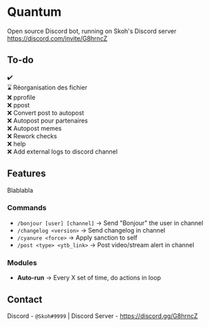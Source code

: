 # Quantum
Open source Discord bot, running on Skoh's Discord server<br>
https://discord.com/invite/G8hrncZ<br/>


## To-do
✔️<br/>
⌛ Réorganisation des fichier<br/>
❌ pprofile<br/>
❌ ppost<br/>
❌ Convert post to autopost<br/>
❌ Autopost pour partenaires<br/>
❌ Autopost memes<br/>
❌ Rework checks<br/>
❌ help<br/>
❌ Add external logs to discord channel<br/>


## Features
Blablabla

### **Commands**
- `/bonjour [user] [channel]` -> Send "Bonjour" the user in channel
- `/changelog <version>` -> Send changelog in channel
- `/cyanure <force>` -> Apply sanction to self
- `/post <type> <ytb_link>` -> Post video/stream alert in channel

### **Modules**
- **Auto-run** -> Every X set of time, do actions in loop


## Contact
Discord - `@Skoh#9999` | Discord Server - https://discord.gg/G8hrncZ